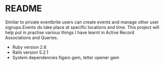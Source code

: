 # README

Similar to private eventbrite users can create events and manage other user signups.Events do take place at specific locations and time. This project will help put in practise various things I have learnt in Active Record Associations and Queries.

* Ruby version
  2.6
* Rails version
  5.2.1
* System dependencies
 figaro gem,
 letter opener gem
 
